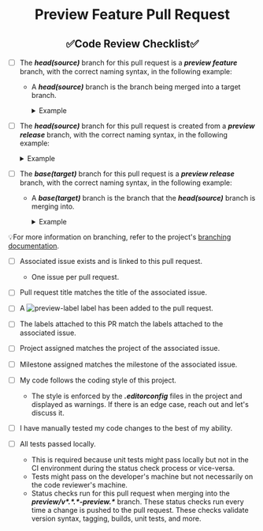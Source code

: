 <!--suppress HtmlDeprecatedAttribute -->
<h1 style="font-weight:bold" align="center">Preview Feature Pull Request</h1>
<h2 style="font-weight:bold" align="center">✅Code Review Checklist✅</h2>

- [ ] The **_head(source)_** branch for this pull request is a **_preview feature_** branch, with the correct naming syntax, in the following example:
  - A **_head(source)_** branch is the branch being merged into a target branch.
    <details closed><summary>Example</summary>

      ``` xml
      Syntax: preview/feature/<issue-num>-<description>
      Example: preview/feature/123-my-preview-feature
      ```
    </details>

- [ ] The **_head(source)_** branch for this pull request is created from a **_preview release_** branch, with the correct naming syntax, in the following example:
  <details closed><summary>Example</summary>

    ``` xml
    Syntax: preview/v<major>.<minor>.<patch>-preview.<prev-num>
    Example: preview/v1.2.3-preview.4
    ```
  </details>

- [ ] The **_base(target)_** branch for this pull request is a **_preview release_** branch, with the correct naming syntax, in the following example:
  - A **_base(target)_** branch is the branch that the **_head(source)_** branch is merging into.

    <details closed><summary>Example</summary>

      ``` xml
      Syntax: preview/v<major>.<minor>.<patch>-preview.<prev-num>
      Example: preview/v1.2.3-preview.4
      ```
    </details>

💡For more information on branching, refer to the project's [branching documentation](../../Documentation/Branching.md).

- [ ] Associated issue exists and is linked to this pull request.
  - One issue per pull request.

- [ ] Pull request title matches the title of the associated issue.

- [ ] A ![preview-label](https://user-images.githubusercontent.com/85414302/150838564-33f6044b-55f9-4dd9-8783-1d739de9d92f.png) label has been added to the pull request.

- [ ] The labels attached to this PR match the labels attached to the associated issue.

- [ ] Project assigned matches the project of the associated issue.

- [ ] Milestone assigned matches the milestone of the associated issue.

- [ ] My code follows the coding style of this project.
  - The style is enforced by the **_.editorconfig_** files in the project and displayed as warnings.  If there is an edge case, reach out and let's discuss it.

- [ ] I have manually tested my code changes to the best of my ability.

- [ ] All tests passed locally.
  - This is required because unit tests might pass locally but not in the CI environment during the status check process or vice-versa.
  - Tests might pass on the developer's machine but not necessarily on the code reviewer's machine.
  - Status checks run for this pull request when merging into the **_preview/v\*.\*.\*-preview.\*_** branch.  These status checks run every time a change is pushed to the pull request.  These checks validate version syntax, tagging, builds, unit tests, and more.
